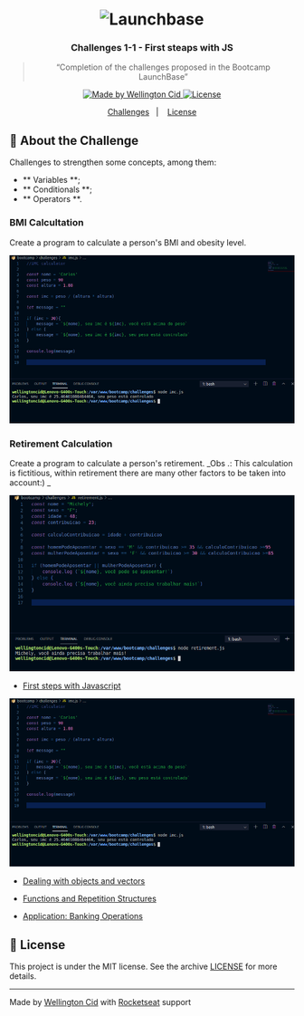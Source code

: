 <h1 align="center">
    <img alt="Launchbase" src="https://storage.googleapis.com/golden-wind/bootcamp-launchbase/logo.png" width="400px" />
</h1>

<h3 align="center">
  Challenges 1-1 - First steaps with JS
</h3>

<blockquote align="center">“Completion of the challenges proposed in the Bootcamp LaunchBase”</blockquote>

<p align="center">

  <a href="https://linkedin.com/in/wellingtoncid">
    <img alt="Made by Wellington Cid" src="https://img.shields.io/badge/made%20by-Wellington%20Cid-%23F8952D">
  </a>

  <a href="LICENSE" >
    <img alt="License" src="https://img.shields.io/badge/license-MIT-%23F8952D">
  </a>

</p>

<p align="center">
  <a href="#rocket-about-the-challenge">Challenges</a>&nbsp;&nbsp;&nbsp;|&nbsp;&nbsp;&nbsp;
  <a href="#memo-license">License</a>
</p>

## :rocket: About the Challenge

Challenges to strengthen some concepts, among them:

- ** Variables **;
- ** Conditionals **;
- ** Operators **.

### BMI Calcultation

Create a program to calculate a person's BMI and obesity level.

<p>
  <img alt="Challenge1" src="./challenges/images/challenge1-imc.png"></img>
</p>


### Retirement Calculation

Create a program to calculate a person's retirement.
_Obs .: This calculation is fictitious, within retirement there are many other factors to be taken into account:) _

<p>
  <img alt="Challenge1" src="./challenges/images/challenge1-2-retirement.png"></img>
</p>

- [First steps with Javascript](challenges/imc-js)
  
<p>
  <img alt="Challenge1" src="./challenges/images/challenge1-imc.png"></img>
</p>

- [Dealing with objects and vectors](challenges/)


- [Functions and Repetition Structures](challegens/)


- [Application: Banking Operations](challenges/)

## :memo: License

This project is under the MIT license. See the archive [LICENSE](/LICENSE) for more details.

---

Made by [Wellington Cid](https://linkedin.com/in/wellingtoncid) with [Rocketseat](https://rocketseat.com.br) support
